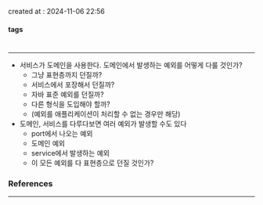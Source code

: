 created at : 2024-11-06 22:56

#### tags

#

--- 

- 서비스가 도메인을 사용한다. 도메인에서 발생하는 예외를 어떻게 다룰 것인가?
	- 그냥 표현층까지 던질까?
	- 서비스에서 포장해서 던질까?
	- 자바 표준 예외를 던질까?
	- 다른 형식을 도입해야 할까?
	- (예외를 애플리케이션이 처리할 수 없는 경우만 해당)
- 도메인, 서비스를 다루다보면 여러 예외가 발생할 수도 있다
	- port에서 나오는 예외
	- 도메인 예외
	- service에서 발생하는 예외
	- 이 모든 예외를 다 표현층으로 던질 것인가?

### References
---
[]()
